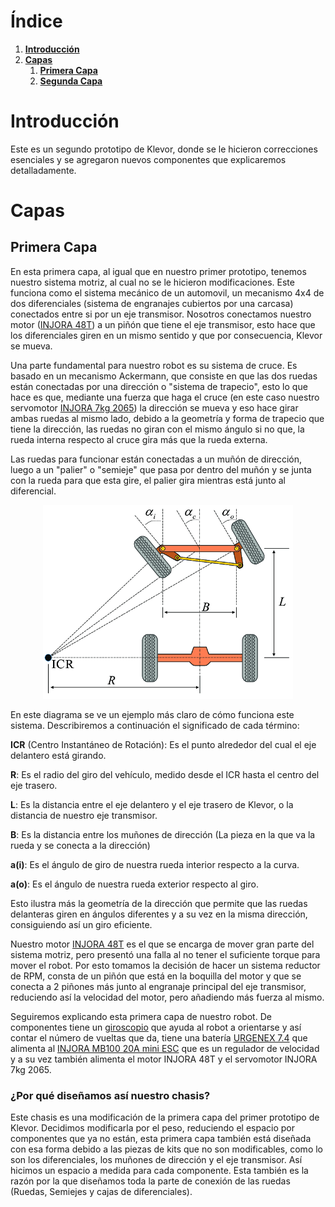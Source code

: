 <h1 id="index">Índice</h1>

1. **[Introducción](#introduccion)**
2. **[Capas](#capas)**
    1. **[Primera Capa](#primera-capa)**
    1. **[Segunda Capa](#segunda-capa)**

 <h1 id="introduccion">Introducción</h1> 
Este es un segundo prototipo de Klevor, donde se le hicieron correcciones esenciales y se agregaron nuevos componentes que explicaremos detalladamente.


<h1 id="capas">Capas</h1>

<h2 id="primera-capa">Primera Capa</h2>

En esta primera capa, al igual que en nuestro primer prototipo, tenemos nuestro sistema motriz, al cual no se le hicieron modificaciones. Este funciona como el sistema mecánico de un automovil, un mecanismo 4x4 de dos diferenciales (sistema de engranajes cubiertos por una carcasa) conectados entre si por un eje transmisor. Nosotros conectamos nuestro motor ([INJORA 48T](../../README.md/#componentes-injora-180-motor-48t)) a un piñón que tiene el eje transmisor, esto hace que los diferenciales giren en un mismo sentido y que por consecuencia, Klevor se mueva.

Una parte fundamental para nuestro robot es su sistema de cruce. Es basado en un mecanismo Ackermann, que consiste en que las dos ruedas están conectadas por una dirección o "sistema de trapecio", esto lo que hace es que, mediante una fuerza que haga el cruce (en este caso nuestro servomotor [INJORA 7kg 2065](../../README.md/#componentes-injora-7kg-2065-micro-servo)) la dirección se mueva y eso hace girar ambas ruedas al mismo lado, debido a la geometría y forma de trapecio que tiene la dirección, las ruedas no giran con el mismo ángulo si no que, la rueda interna respecto al cruce gira más que la rueda externa.

Las ruedas para funcionar están conectadas a un muñón de dirección, luego a un "palier" o "semieje" que pasa por dentro del muñón y se junta con la rueda para que esta gire, el palier gira mientras está junto al diferencial. 

<p align="center">
    <img src="../../resources/ackermann-steering-system.png" alt="Sistema Ackermann" width="400">
</p>

En este diagrama se ve un ejemplo más claro de cómo funciona este sistema. Describiremos a continuación el significado de cada término:

**ICR** (Centro Instantáneo de Rotación): Es el punto alrededor del cual el eje delantero está girando.

**R**: Es el radio del giro del vehículo, medido desde el ICR hasta el centro del eje trasero.

**L**: Es la distancia entre el eje delantero y el eje trasero de Klevor, o la distancia de nuestro eje transmisor.

**B**: Es la distancia entre los muñones de dirección (La pieza en la que va la rueda y se conecta a la dirección)

**a(i)**: Es el ángulo de giro de nuestra rueda interior respecto a la curva.

**a(o)**: Es el ángulo de nuestra rueda exterior respecto al giro.

Esto ilustra más la geometría de la dirección que permite que las ruedas delanteras giren en ángulos diferentes y a su vez en la misma dirección, consiguiendo así un giro eficiente. 

Nuestro motor [INJORA 48T](../../README.md/#componentes-injora-180-motor-48t) es el que se encarga de mover gran parte del sistema motriz, pero presentó una falla al no tener el suficiente torque para mover el robot. Por esto tomamos la decisión de hacer un sistema reductor de RPM, consta de un piñón que está en la boquilla del motor y que se conecta a 2 piñones más junto al engranaje principal del eje transmisor, reduciendo así la velocidad del motor, pero añadiendo más fuerza al mismo.


Seguiremos explicando esta primera capa de nuestro robot. De componentes tiene un [giroscopio](../../README.md/#gyroscope-gy-bno085) que ayuda al robot a orientarse y así contar el número de vueltas que da, tiene una batería [URGENEX 7.4](../../README.md/#componentes-urgenex-74v-battery) que alimenta al [INJORA MB100 20A mini ESC](../../README.md/#componentes-injora-mb100-20a-mini-esc) que es un regulador de velocidad y a su vez también alimenta el motor INJORA 48T y el servomotor INJORA 7kg 2065.

<h3 id="por-que">¿Por qué diseñamos así nuestro chasis?</h3>

Este chasis es una modificación de la primera capa del primer prototipo de Klevor. Decidimos modificarla por el peso, reduciendo el espacio por componentes que ya no están, esta primera capa también está diseñada con esa forma debido a las piezas de kits que no son modificables, como lo son los diferenciales, los muñones de dirección y el eje transmisor. Así hicimos un espacio a medida para cada componente. Esta también es la razón por la que diseñamos toda la parte de conexión de las ruedas (Ruedas, Semiejes y cajas de diferenciales).